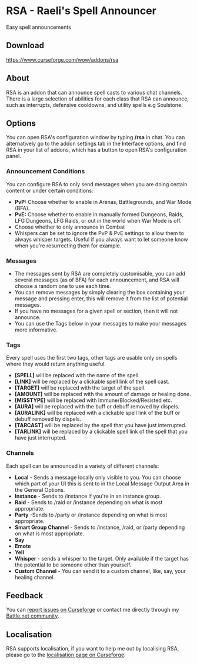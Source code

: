 # RSA - Raeli's Spell Announcer
Easy spell announcements

## Download
<https://www.curseforge.com/wow/addons/rsa>

## About
RSA is an addon that can announce spell casts to various chat channels. There is a large selection of abilities for each class that RSA can announce, such  as interrupts, defensive cooldowns, and utility spells e.g Soulstone.

## Options
You can open RSA's configuration window by typing **/rsa** in chat. You can alternatively go to the addon settings tab in the Interface options, and find RSA in your list of addons, which has a button to open RSA's configuration panel.
### Announcement Conditions
You can configure RSA to only send messages when you are doing certain content or under certain conditions:

* **PvP:** Choose whether to enable in Arenas, Battlegrounds, and War Mode (BFA).
* **PvE:** Choose whether to enable in manually formed Dungeons, Raids, LFG Dungeons, LFG Raids, or out in the world when War Mode is off.
* Choose whether to only announce in Combat
* Whispers can be set to ignore the PvP & PvE settings to allow them to always whisper targets. Useful if you always want to let someone know when you're resurrecting them for example.

### Messages
* The messages sent by RSA are completely customisable, you can add several messages (as of BFA) for each announcement, and RSA will choose a random one to use each time.
* You can remove messages by simply clearing the box containing your message and pressing enter, this will remove it from the list of potential messages.
* If you have no messages for a given spell or section, then it will not announce.
* You can use the Tags below in your messages to make your messages more informative.
    
### Tags
Every spell uses the first two tags, other tags are usable only on spells where they would return anything useful.

* **[SPELL]** will be replaced with the name of the spell.
* **[LINK]** will be replaced by a clickable spell link of the spell cast.
* **[TARGET]** will be replaced with the target of the spell.
* **[AMOUNT]** will be replaced with the amount of damage or healing done.
* **[MISSTYPE]** will be replaced with Immune/Blocked/Resisted etc.
* **[AURA]** will be replaced with the buff or debuff removed by dispels.
* **[AURALINK]** will be replaced with a clickable spell link of the buff or debuff removed by dispels.
* **[TARCAST]** will be replaced by the spell that you have just interrupted.
* **[TARLINK]** will be replaced by a clickable spell link of the spell that you have just interrupted.

### Channels
Each spell can be announced in a variety of different channels:

* **Local** - Sends a message locally only visible to you. You can choose which part of your UI this is sent to in the Local Message Output Area in the General Options.
* **Instance** - Sends to /instance if you're in an instance group.
* **Raid** - Sends to /raid or /instance depending on what is most appropriate.
* **Party** -Sends to /party or /instance depending on what is most appropriate.
* **Smart Group Channel** - Sends to /instance, /raid, or /party depending on what is most appropriate.
* **Say**
* **Emote**
* **Yell**
* **Whisper** - sends a whisper to the target. Only available if the target has the potential to be someone other than yourself.
* **Custom Channel** - You can send it to a custom channel, like, say, your healing channel.

## Feedback

You can [report issues on Curseforge](https://wow.curseforge.com/projects/rsa/issues) or contact me directly through my [Battle.net community](https://blizzard.com/invite/WqRG7EUgOR).

## Localisation

RSA supports localisation, if you want to help me out by localising RSA, please go to the [localisation page on Curseforge](https://wow.curseforge.com/projects/rsa/localization).
